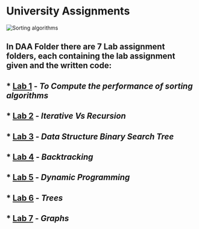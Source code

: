 # University Assignments
![Sorting algorithms](https://www.mybluelinux.com/img/post/featured-images/0072.sorting_algorithms.jpg)
## **In DAA Folder there are 7 Lab assignment folders, each containing the lab assignment given and the written code**:
## * [Lab 1](https://github.com/Cookie182/DAA/tree/main/DAA/Lab_1 "Lab 1 assignment and code") - *To Compute the performance of sorting algorithms*
## * [Lab 2](https://github.com/Cookie182/DAA/tree/main/DAA/Lab_2 "Lab 2 assignment and code") - *Iterative Vs Recursion*
## * [Lab 3](https://github.com/Cookie182/DAA/tree/main/DAA/Lab_3 "Lab 3 assignment and code") - *Data Structure Binary Search Tree*
## * [Lab 4](https://github.com/Cookie182/DAA/tree/main/DAA/Lab_4 "Lab 4 assignment and code") - *Backtracking*
## * [Lab 5](https://github.com/Cookie182/DAA/tree/main/DAA/Lab_5 "Lab 5 assignment and code") - *Dynamic Programming*
## * [Lab 6](https://github.com/Cookie182/DAA/tree/main/DAA/Lab_6 "Lab 6 assignment and code") - *Trees*
## * [Lab 7](https://github.com/Cookie182/DAA/tree/main/DAA/Lab_7 "Lab 7 assignment and code") - *Graphs*
